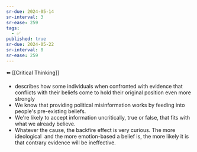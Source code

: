 ```yaml
---
sr-due: 2024-05-14
sr-interval: 3
sr-ease: 259
tags:
  - ✅
published: true
sr-due: 2024-05-22
sr-interval: 8
sr-ease: 259
---
```

⬅️ [[Critical Thinking]]

- describes how some individuals when confronted with evidence that conflicts with their beliefs come to hold their original position even more strongly
- We know that providing political misinformation works by feeding into people's pre-existing beliefs.
- We're likely to accept information uncritically, true or false, that fits with what we already believe.
- Whatever the cause, the backfire effect is very curious. The more ideological  and the more emotion-based a belief is, the more likely it is that contrary evidence will be ineffective.